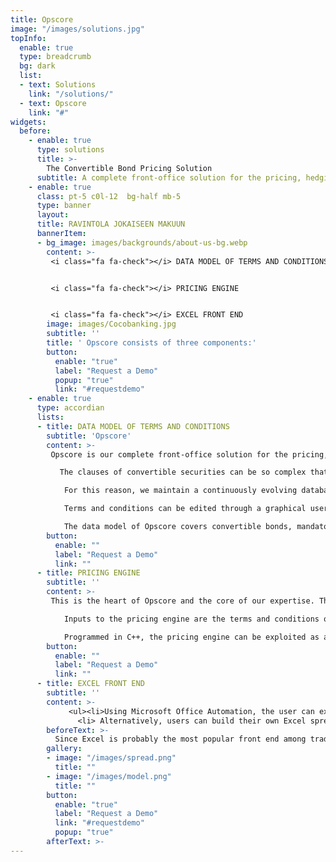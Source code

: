 ```yaml
---
title: Opscore
image: "/images/solutions.jpg"
topInfo:
  enable: true
  type: breadcrumb
  bg: dark
  list:
  - text: Solutions
    link: "/solutions/"
  - text: Opscore
    link: "#"
widgets:
  before:
    - enable: true
      type: solutions
      title: >-
        The Convertible Bond Pricing Solution   
      subtitle: A complete front-office solution for the pricing, hedging and analysis 
    - enable: true
      class: pt-5 c0l-12  bg-half mb-5
      type: banner
      layout: 
      title: RAVINTOLA JOKAISEEN MAKUUN
      bannerItem:
      - bg_image: images/backgrounds/about-us-bg.webp
        content: >-
         <i class="fa fa-check"></i> DATA MODEL OF TERMS AND CONDITIONS    


         <i class="fa fa-check"></i> PRICING ENGINE   


         <i class="fa fa-check"></i> EXCEL FRONT END       
        image: images/Cocobanking.jpg
        subtitle: ''
        title: ' Opscore consists of three components:'
        button:
          enable: "true"
          label: "Request a Demo"
          popup: "true"
          link: "#requestdemo"
    - enable: true
      type: accordian
      lists:
      - title: DATA MODEL OF TERMS AND CONDITIONS
        subtitle: 'Opscore'
        content: >-
         Opscore is our complete front-office solution for the pricing, hedging and analysis of convertible securities. According to Sheen Kassouf and Edward Thorp              (co-authors of Beat the Market), a convertible security is “any security that may be exchanged for common stock”. In addition to warrants, Kassouf and Thorp's            classification includes convertible bonds, convertible preferred stocks, calls, stock rights and stock options. Opscore consists of three components:

           The clauses of convertible securities can be so complex that their accurate treatment not only necessitates pricing engines as evolved as ours, but also                 requires referring to the prospectus as the only reliable and complete source of information.

            For this reason, we maintain a continuously evolving database schema for the terms and conditions of convertible securities. Each time we add a new feature             to our pricing engine (after some newly released prospectus), we release the updates of both the pricing engine and the data model.

            Terms and conditions can be edited through a graphical user interface, as shown in Figure 1, and stored in the database. The user can also create and                   define terms and conditions for new issues of convertible securities.

            The data model of Opscore covers convertible bonds, mandatories, equity options and CB callable asset swaps as shown in Figure 2. Terms and conditions of               credit default swaps (CDS) are also handled, as they are needed for the calibration of the default component of the equity-to-credit process.
        button:
          enable: ""
          label: "Request a Demo" 
          link: ""
      - title: PRICING ENGINE
        subtitle: ''
        content: >-
         This is the heart of Opscore and the core of our expertise. The pricing engine is the numerical solver of the equity-to-credit Partial Differential Equations           (PDE) with the terms and conditions of the given derivative instrument acting as boundary conditions. Our implementation relies on the most advanced finite              difference schemes. These schemes include computational grids that adapt in order to best capture the events, whether in time or space, that occur during              the lifetime of the specific instrument.

            Inputs to the pricing engine are the terms and conditions of the instruments involved in the pricing, market data (yield curves, stock spot price and FX               rates), market assumptions (dividend forecast and recovery rates for each instrument involved on pricing and calibration) and the theoretical parameters               (Brownian volatility, hazard rate) which are inferred from the calibration routines, themselves an integral part of the pricing engine.

            Programmed in C++, the pricing engine can be exploited as a separate suite of DLLs (Dynamic-Link Libraries) which the user may wish to integrate into                    his/her exisiting system, independently of the database schema of Opscore or the Excel functionality. To this end, COM, Java and C++ interfaces are                    available. The DLL can also be called from Matlab. The client, therefore, can choose between integrating our DLLs into his/her system or relying on us to              maintain the databases schema.
        button:
          enable: ""
          label: "Request a Demo" 
          link: ""
      - title: EXCEL FRONT END
        subtitle: ''
        content: >-
             <ul><li>Using Microsoft Office Automation, the user can export all the terms and conditions of the convertible security from the Opscore data model to                  the Opscore Excel Analyzer. Several theoretical models can be defined and simulated on this worksheet. 3D surfaces of theoretical values and Greeks can                 be instantaneously plotted. More generally, every single output can be plotted as a function of every single input. This is achieved by the VBA                         routines of the Opscore Excel Analyzer, which, in turn, call the DLL of the pricing engine; moreover, the user can simulate terms and conditions                        different from the ones that are stored in the Opscore database, without affecting the stored data.</li>
               <li> Alternatively, users can build their own Excel spreadsheet, laying out the results of the pricing engine any way they please thanks to the Opscore                 XLL functions. The Opscore XLLs accept the identification number of the given security (its internal database code, ISIN, CUSIP, Bloomberg number or                   SEDOL) as an argument. This allows the XLLs to retrieve the corresponding terms and conditions from the Opscore database. The remaining arguments are                   the theoretical parameters (such as Brownian volatility and hazard rate). They are produced on the spreadsheet, either by calibration routines or by                    direct user input.</li></ul>
        beforeText: >-
          Since Excel is probably the most popular front end among traders and hedge fund managers, we made sure that all the results of Opscore are published to                  Excel. There are two ways the user may view these results:
        gallery:
        - image: "/images/spread.png"
          title: ""
        - image: "/images/model.png"
          title: ""
        button:
          enable: "true"
          label: "Request a Demo"
          link: "#requestdemo"
          popup: "true"
        afterText: >-
---
```

